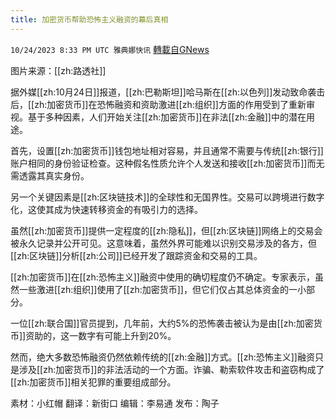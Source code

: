 ```yaml
---
title: 加密货币帮助恐怖主义融资的幕后真相
---
```

`10/24/2023 8:33 PM UTC 雅典娜快讯` [轉載自GNews](https://gnews.org/articles/1875899)

图片来源：[[zh:路透社]]

据外媒[[zh:10月24日]]报道，[[zh:巴勒斯坦]]哈马斯在[[zh:以色列]]发动致命袭击后，[[zh:加密货币]]在恐怖融资和资助激进[[zh:组织]]方面的作用受到了重新审视。基于多种因素，人们开始关注[[zh:加密货币]]在非法[[zh:金融]]中的潜在用途。

首先，设置[[zh:加密货币]]钱包地址相对容易，并且通常不需要与传统[[zh:银行]]账户相同的身份验证检查。这种假名性质允许个人发送和接收[[zh:加密货币]]而无需透露其真实身份。

另一个关键因素是[[zh:区块链技术]]的全球性和无国界性。交易可以跨境进行数字化，这使其成为快速转移资金的有吸引力的选择。

虽然[[zh:加密货币]]提供一定程度的[[zh:隐私]]，但[[zh:区块链]]网络上的交易会被永久记录并公开可见。这意味着，虽然外界可能难以识别交易涉及的各方，但[[zh:区块链]]分析[[zh:公司]]已经开发了跟踪资金和交易的工具。

[[zh:加密货币]]在[[zh:恐怖主义]]融资中使用的确切程度仍不确定。专家表示，虽然一些激进[[zh:组织]]使用了[[zh:加密货币]]，但它们仅占其总体资金的一小部分。

一位[[zh:联合国]]官员提到，几年前，大约5%的恐怖袭击被认为是由[[zh:加密货币]]资助的，这一数字有可能上升到20%。

然而，绝大多数恐怖融资仍然依赖传统的[[zh:金融]]方式。[[zh:恐怖主义]]融资只是涉及[[zh:加密货币]]的非法活动的一个方面。诈骗、勒索软件攻击和盗窃构成了[[zh:加密货币]]相关犯罪的重要组成部分。

素材：小红帽  翻译：新街口  编辑：李易通  发布：陶子


